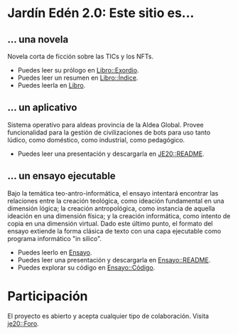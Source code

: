 # Jardín Edén 2.0: Este sitio es...

## ... una novela
Novela corta de ficción sobre las TICs y los NFTs.

- Puedes leer su prólogo en [Libro::Exordio](./exordio.md).
- Puedes leer un resumen en [Libro::Índice](./indice.md).
- Puedes leerla en [Libro](./diario.md).

## ... un aplicativo
Sistema operativo para aldeas provincia de la Aldea Global. Provee funcionalidad para la gestión de civilizaciones de bots para uso tanto lúdico, como doméstico, como industrial, como pedagógico.

- Puedes leer una presentación y descargarla en [JE20::README](https://github.com/jsanchezamai/je20).

## ... un ensayo ejecutable 
Bajo la temática teo-antro-informática, el ensayo intentará encontrar las relaciones entre la creación teológica, como ideación fundamental en una dimensión lógica; la creación antropológica, como instancia de aquella ideación en una dimensión física; y la creación informática, como intento de copia en una dimensión virtual. Dado este último punto, el formato del ensayo extiende la forma clásica de texto con una capa ejecutable como programa informático "in silico".

- Puedes leerlo en [Ensayo](./kernel/dist/web/index.html).
- Puedes leer una presentación y descargarla en [Ensayo::README](./kernel/README.md).
- Puedes explorar su código en [Ensayo::Código](https://github.com/jsanchezamai/je20/tree/main/kernel/src/web/trinity).

# Participación
El proyecto es abierto y acepta cualquier tipo de colaboración. Visita [je20::Foro](https://github.com/jsanchezamai/je20/discussions/1#discussion-4036122).


